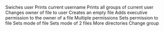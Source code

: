Swiches user
Prints current username
Prints all groups of current user
Changes owner of file to user
Creates an empty file
Adds executive permission to the owner of a file
Multiple permissions
Sets permission to file
Sets mode of file
Sets mode of 2 files
More directories
Change group





